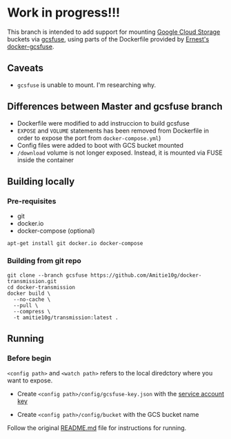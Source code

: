 # Work in progress!!!

This branch is intended to add support for mounting [Google Cloud Storage](https://cloud.google.com/storage) buckets via [gcsfuse](https://github.com/GoogleCloudPlatform/gcsfuse), using parts of the Dockerfile provided by [Ernest's docker-gcsfuse](https://github.com/chiaen/docker-gcsfuse).

## Caveats

* ``gcsfuse`` is unable to mount. I'm researching why.  

## Differences between Master and gcsfuse branch

* Dockerfile were modified to add instruccion to build gcsfuse
* ``EXPOSE`` and ``VOLUME`` statements has been removed from Dockerfile in order to expose the port from ``docker-compose.yml``)
* Config files were added to boot with GCS bucket mounted
* ``/download`` volume is not longer exposed. Instead, it is mounted via FUSE inside the container

## Building locally

### Pre-requisites
* git
* docker.io
* docker-compose (optional)

```
apt-get install git docker.io docker-compose
```

### Building from git repo
```
git clone --branch gcsfuse https://github.com/Amitie10g/docker-transmission.git
cd docker-transmission
docker build \
  --no-cache \
  --pull \
  --compress \
  -t amitie10g/transmission:latest .
```
## Running

### Before begin

``<config path>`` and ``<watch path>`` refers to the local diredctory where you want to expose.

* Create ``<config path>/config/gcsfuse-key.json`` with the [service account key](https://cloud.google.com/iam/docs/creating-managing-service-account-keys)

* Create ``<config path>/config/bucket`` with the GCS bucket name

Follow the original [README.md](https://github.com/linuxserver/docker-transmission/blob/master/README.md) file for instructions for running.
